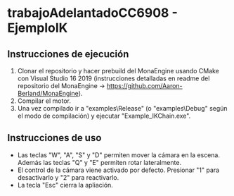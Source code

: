 # trabajoAdelantadoCC6908 - EjemploIK
## Instrucciones de ejecución
1) Clonar el repositorio y hacer prebuild del MonaEngine usando CMake con Visual Studio 16 2019 
(instrucciones detalladas en readme del repositorio del MonaEngine -> https://github.com/Aaron-Berland/MonaEngine).
2) Compilar el motor.
4) Una vez compilado ir a "examples\Release" (o "examples\Debug" según el modo de compilación) y ejecutar "Example_IKChain.exe". 

## Instrucciones de uso
- Las teclas "W", "A", "S" y "D" permiten mover la cámara en la escena. Además las teclas "Q" y "E" permiten rotar lateralmente.
- El control de la cámara viene activado por defecto. Presionar "1" para desactivarlo y "2" para reactivarlo.
- La tecla "Esc" cierra la apliación.
